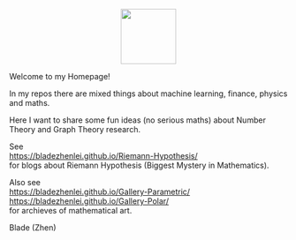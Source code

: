 <p align="center"><img src= "https://user-images.githubusercontent.com/66701331/182988392-6dc55f54-b27b-414b-a433-48f172b1209d.png" width="100" height="100" ></p>


Welcome to my Homepage!

In my repos there are mixed things about machine learning, finance, physics and maths.

Here I want to share some fun ideas (no serious maths) about Number Theory and Graph Theory research.

See 
<br/>
https://bladezhenlei.github.io/Riemann-Hypothesis/
<br/>
for blogs about Riemann Hypothesis (Biggest Mystery in Mathematics). 

Also see
<br/>
https://bladezhenlei.github.io/Gallery-Parametric/
<br/>
https://bladezhenlei.github.io/Gallery-Polar/
<br/>
for archieves of mathematical art.

Blade (Zhen)

